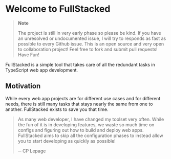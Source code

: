 # Welcome to FullStacked

> **Note**
> 
> The project is still in very early phase so please be kind. If you have an unresolved or undocumented issue, I will try to responds as fast as possible to every Github issue. This is an open source and very open to collaboration project! Feel free to fork and submit pull requests! Have Fun!

FullStacked is a simple tool that takes care of all the redundant tasks in TypeScript web app development.

## Motivation

While every web app projects are for different use cases and for different needs, there is still many tasks that stays nearly the same from one to another. FullStacked exists to save you that time.

> As many web developer, I have changed my toolset very often. While the fun of it is in developing features, we waste so much time on configs and figuring out how to build and deploy web apps. FullStacked aims to skip all the configuration phases to instead allow you to start developing as quickly as possible!
> 
> ─ CP Lepage
